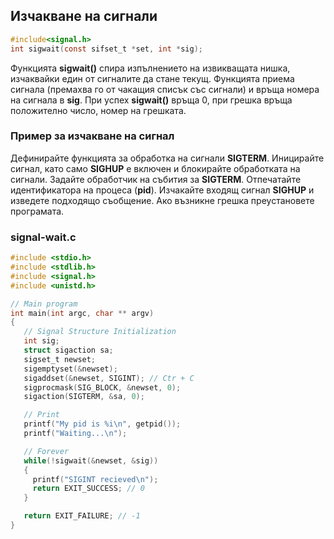 ## Изчакване на сигнали

```c
#include<signal.h>
int sigwait(const sifset_t *set, int *sig);
```

Функцията **sigwait()** спира изпълнението на извикващата нишка, изчаквайки един от сигналите да стане текущ.
Функцията приема сигнала (премахва го от чакащия списък със сигнали) и връща номера на сигнала в **sig**.
При успех **sigwait()** връща 0, при грешка връща положително число, номер на грешката.

### Пример за изчакване на сигнал

Дефинирайте функцията за обработка на сигнали **SIGTERM**.
Иницирайте сигнал, като само **SIGHUP** е включен и блокирайте обработката на сигнали.
Задайте обработчик на събития за **SIGTERM**.
Отпечатайте идентификатора на процеса (**pid**).
Изчакайте входящ сигнал **SIGHUP** и изведете подходящо съобщение.
Ако възникне грешка преустановете програмата.

### signal-wait.c
```c
#include <stdio.h>
#include <stdlib.h>
#include <signal.h>
#include <unistd.h>

// Main program
int main(int argc, char ** argv)
{
   // Signal Structure Initialization
   int sig;
   struct sigaction sa;
   sigset_t newset;
   sigemptyset(&newset);
   sigaddset(&newset, SIGINT); // Ctr + C
   sigprocmask(SIG_BLOCK, &newset, 0);
   sigaction(SIGTERM, &sa, 0);

   // Print
   printf("My pid is %i\n", getpid());
   printf("Waiting...\n");

   // Forever
   while(!sigwait(&newset, &sig))
   {
     printf("SIGINT recieved\n");
     return EXIT_SUCCESS; // 0
   }

   return EXIT_FAILURE; // -1
}
```